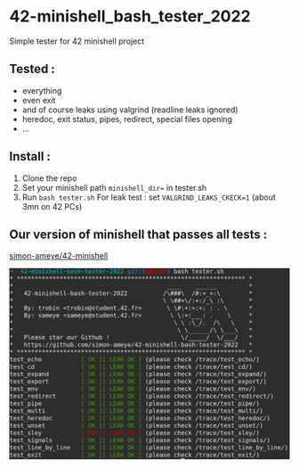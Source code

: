 # 42-minishell_bash_tester_2022
Simple tester for 42 minishell project

## Tested :
- everything
- even exit
- and of course leaks using valgrind (readline leaks ignored)
- heredoc, exit status, pipes, redirect, special files opening
- ...

## Install :
1) Clone the repo
2) Set your minishell path ```minishell_dir=``` in tester.sh
4) Run ```bash tester.sh```
For leak test : set ```VALGRIND_LEAKS_CKECK=1``` (about 3mn on 42 PCs)

## Our version of minishell that passes all tests :
[simon-ameye/42-minishell](https://github.com/simon-ameye/42-minishell)

![Alt text](preview.png?raw=true "Preview")
